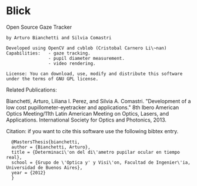 Blick
=====

Open Source Gaze Tracker

    by Arturo Bianchetti and Silvia Comastri
    
    Developed using OpenCV and cvblob (Cristobal Carnero Li\~nan)
    Capabilities:   - gaze tracking.
                    - pupil diameter measurement.
                    - video rendering.

    License: You can download, use, modify and distribute this software under the terms of GNU GPL license.
    
    
Related Publications:

Bianchetti, Arturo, Liliana I. Perez, and Silvia A. Comastri. "Development of a low cost pupillometer-eyetracker and applications." 8th Ibero American Optics Meeting/11th Latin American Meeting on Optics, Lasers, and Applications. International Society for Optics and Photonics, 2013.


Citation: if you want to cite this software use the following bibtex entry.

      @MastersThesis{bianchetti,
      author = {Bianchetti, Arturo},
      title = {Determinaci\'on del di\'ametro pupilar ocular en tiempo real},
      school = {Grupo de \'Optica y' y Visi\'on, Facultad de Ingenier\'ia, Universidad de Buenos Aires},
      year = {2012}
      }

